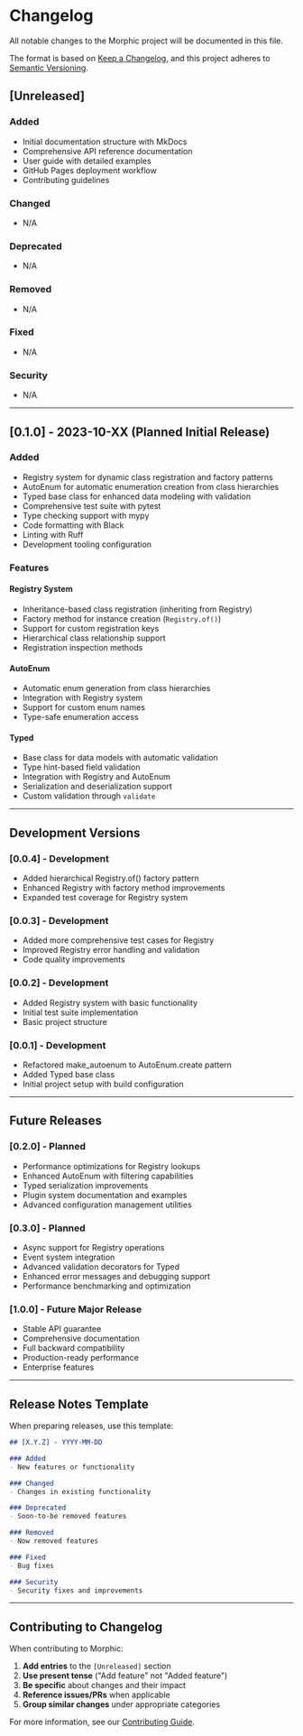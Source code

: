 # Changelog

All notable changes to the Morphic project will be documented in this file.

The format is based on [Keep a Changelog](https://keepachangelog.com/en/1.0.0/),
and this project adheres to [Semantic Versioning](https://semver.org/spec/v2.0.0.html).

## [Unreleased]

### Added
- Initial documentation structure with MkDocs
- Comprehensive API reference documentation
- User guide with detailed examples
- GitHub Pages deployment workflow
- Contributing guidelines

### Changed
- N/A

### Deprecated
- N/A

### Removed
- N/A

### Fixed
- N/A

### Security
- N/A

---

## [0.1.0] - 2023-10-XX (Planned Initial Release)

### Added
- Registry system for dynamic class registration and factory patterns
- AutoEnum for automatic enumeration creation from class hierarchies
- Typed base class for enhanced data modeling with validation
- Comprehensive test suite with pytest
- Type checking support with mypy
- Code formatting with Black
- Linting with Ruff
- Development tooling configuration

### Features

#### Registry System
- Inheritance-based class registration (inheriting from Registry)
- Factory method for instance creation (`Registry.of()`)
- Support for custom registration keys
- Hierarchical class relationship support
- Registration inspection methods

#### AutoEnum
- Automatic enum generation from class hierarchies
- Integration with Registry system
- Support for custom enum names
- Type-safe enumeration access

#### Typed
- Base class for data models with automatic validation
- Type hint-based field validation
- Integration with Registry and AutoEnum
- Serialization and deserialization support
- Custom validation through `validate`

---

## Development Versions

### [0.0.4] - Development
- Added hierarchical Registry.of() factory pattern
- Enhanced Registry with factory method improvements
- Expanded test coverage for Registry system

### [0.0.3] - Development
- Added more comprehensive test cases for Registry
- Improved Registry error handling and validation
- Code quality improvements

### [0.0.2] - Development
- Added Registry system with basic functionality
- Initial test suite implementation
- Basic project structure

### [0.0.1] - Development
- Refactored make_autoenum to AutoEnum.create pattern
- Added Typed base class
- Initial project setup with build configuration

---

## Future Releases

### [0.2.0] - Planned
- Performance optimizations for Registry lookups
- Enhanced AutoEnum with filtering capabilities
- Typed serialization improvements
- Plugin system documentation and examples
- Advanced configuration management utilities

### [0.3.0] - Planned
- Async support for Registry operations
- Event system integration
- Advanced validation decorators for Typed
- Enhanced error messages and debugging support
- Performance benchmarking and optimization

### [1.0.0] - Future Major Release
- Stable API guarantee
- Comprehensive documentation
- Full backward compatibility
- Production-ready performance
- Enterprise features

---

## Release Notes Template

When preparing releases, use this template:

```markdown
## [X.Y.Z] - YYYY-MM-DD

### Added
- New features or functionality

### Changed
- Changes in existing functionality

### Deprecated
- Soon-to-be removed features

### Removed
- Now removed features

### Fixed
- Bug fixes

### Security
- Security fixes and improvements
```

---

## Contributing to Changelog

When contributing to Morphic:

1. **Add entries** to the `[Unreleased]` section
2. **Use present tense** ("Add feature" not "Added feature")
3. **Be specific** about changes and their impact
4. **Reference issues/PRs** when applicable
5. **Group similar changes** under appropriate categories

For more information, see our [Contributing Guide](contributing.md).
